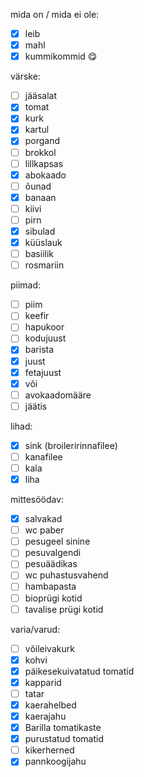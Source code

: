 
mida on / mida ei ole:
- [x] leib
- [x] mahl
- [x] kummikommid 😋

värske:
- [ ] jääsalat
- [x] tomat
- [x] kurk
- [x] kartul
- [x] porgand
- [ ] brokkol
- [ ] lillkapsas
- [x] abokaado
- [ ] õunad
- [x] banaan
- [ ] kiivi
- [ ] pirn
- [x] sibulad
- [x] küüslauk
- [ ] basiilik
- [ ] rosmariin

piimad:
- [ ] piim
- [ ] keefir
- [ ] hapukoor
- [ ] kodujuust
- [x] barista
- [x] juust
- [x] fetajuust
- [x] või
- [ ] avokaadomääre
- [ ] jäätis

lihad:
- [x] sink (broileririnnafilee)
- [ ] kanafilee
- [ ] kala
- [x] liha

mittesöödav:
- [x] salvakad
- [ ] wc paber
- [ ] pesugeel sinine
- [ ] pesuvalgendi
- [ ] pesuäädikas
- [ ] wc puhastusvahend
- [ ] hambapasta
- [ ] bioprügi kotid
- [ ] tavalise prügi kotid

varia/varud:
- [ ] võileivakurk
- [x] kohvi
- [x] päikesekuivatatud tomatid
- [x] kapparid
- [ ] tatar
- [x] kaerahelbed
- [x] kaerajahu
- [x] Barilla tomatikaste
- [x] purustatud tomatid
- [ ] kikerherned
- [x] pannkoogijahu